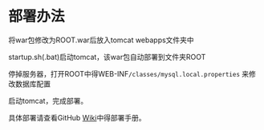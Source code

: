 部署办法
====

将war包修改为ROOT.war后放入tomcat webapps文件夹中

startup.sh(.bat)启动tomcat，该war包自动部署到文件夹ROOT

停掉服务器，打开ROOT中得WEB-INF`/classes/mysql.local.properties` 来修改数据库配置

启动tomcat，完成部署。

具体部署请查看GitHub [Wiki](https://github.com/thx/RAP/wiki)中得部署手册。
